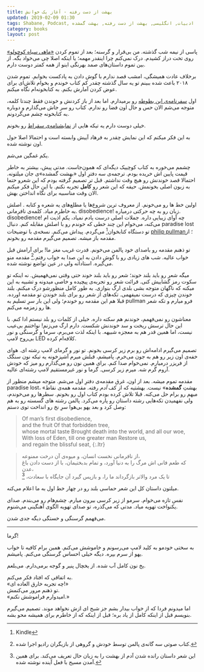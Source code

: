 ```yaml
---
title: بهشت از دست رفته - آغاز یک خوانش
updated: 2019-02-09 01:30
tags: Shabane, Podcast, ادبیات, انگلیسی, بهشت از دست رفته, بهشت گمشده
category: books
layout: post
---
```


پاسی از نیمه شب گذشته. من بی‌قرار و گرسنه؛ بعد از تموم کردن [«ماهی سیاه کوچولو»](https://fa.wikisource.org/wiki/%D9%85%D8%A7%D9%87%DB%8C_%D8%B3%DB%8C%D8%A7%D9%87_%DA%A9%D9%88%DA%86%D9%88%D9%84%D9%88) روی تخت دراز کشیدم. درک نمی‌کنم چرا اینقدر مهمه؛ یا اینکه اصلا چی می‌خواد بگه. از بین تموم داستان‌های صمد بهرنگی اینو از همه کمتر دوست دارم.

برخلاف عادت همیشگی، امشب قصد ندارم با گوش دادن به پادکست بخوابم. تموم شدن ۲۰۱۸ باعث شده ببینم تو یه سال گذشته چقدر کم کتاب خوندم و بخوام تلاش‌ای برای عوض کردن آمارش بکنم. به کتابخونه‌ام نگاه میکنم. 

اول [سفرنامه‌ی ابن بطوطه](https://www.goodreads.com/book/show/163011) رو برمیدارم. اما بعد از باز کردنش و خوندن فقط چندتا کلمه، متوجه می‌شم الان حس و حال اون فضا رو ندارم. کتاب رو سر جاش می‌گذارم و دوباره به کتابخونه چشم می‌گردونم.

خیلی دوست دارم یه تیکه هایی از [نمایشنامه‌ی سقراط](https://www.goodreads.com/book/show/39623716) رو بخونم.

به این فکر میکنم که این نمایش چقدر به فرهاد آییش وابسته است و احتمالا اصلا حول اون نوشته شده.

یکم غمگین می‌شم.

چشمم می‌خوره به کتاب کوچییک دیگه‌ای که همون‌جاست. مدتی پیش، بیشتر به خاطر قیمت پایین اش خریده بودم. ترجمه‌ی سه دفترِ اول «بهشت گمشده»ی جان میلتونه. احتمالا قصد خوندنش رو هیچ وقت نداشتم. قبل تر تصمیم گرفته بودم که این شعرو حتما به زبون اصلی بخونمش. حیفه که این شعر رو **کامل** تجربه نکنم. با این حال فکر میکنم الان وقت مناسبیه برای نگاه انداختن بهش.

اولین خط ها رو می‌خونم. از معروف ترین شروع‌ها یا مطلع‌های یه شعره و کتابه . اصلش به خاطرم میاد. کلمه‌ی نافرمانی. disobedience! زبان رو به چه حرکتی درمیاره. disobedience! چه آوای زیبایی داره. جملات اصلی درست یادم نمیاد، یکم اذیت ام می‌کنه، می‌خوام این چند خطی که خوندم رو با اصلش مقابله کنم. دنبال paradise lost تو دستگاه کتابخوان[^1] می‌گردم.
پیداش می‌کنم. نسخه‌ی با توضیحات [philip pullman](https://en.wikipedia.org/wiki/Philip_Pullman)؛ از مقدمه باز میشه. تصمیم می‌گیرم مقدمه رو بخونم.

تو ذهنم مقدمه رو باصدای خود پالمن می‌خونم. قدرت غریب مغز ما! برای آرامش قبل خواب عالیه. شب های زیادی رو با گوش دادن به این صدا به خواب رفتم.[^2] مقدمه منو می‌گیره. استادانه ولی در عین تواضع نوشته شده.

میگه شعر رو باید بلند خوند؛ شعر رو باید بلند خوند حتی وقتی نمی‌فهمیش. نه اینکه تو سکوت رمز گشاییش کنی. قرائت شعر رو تجربه‌ی پیچیده و خاصی میدونه و تشبیه به این میکنه که ناگهان متوجه بشی بلدی ارگ بنوازی. به طور کامل منظورشو درک میکنم. بلند خوندن چیزی که درست نمیفهمی. تکه‌های از شعر رو برای بلند خوندن تو مقدمه اورده.
قبلا هم این مقدمه رو خوندم؛ ولی این بار سرِ تسلیم به pullman فرو میارم و تکه شعر ها رو زمزمه می‌کنم.

معناشون رو نمی‌فهمم، خوندنم هم سکته داره. خیلی از کلمات رو بلد نیستم ادا کنم. با این حال ترسش ریخت و سد خوندنش شکست. دارم ارگ می‌زنم! نواختنم بی‌عیب نیست، اما همین قدر هم به معجزه شبیهه. با اینکه لذت می‌برم، سرما و گرسنگی و نور بی‌روح لامپ LED کلافه‌ام کرده.

تصمیم می‌گیرم ادامه‌اش رو برم زیر کرسی بخونم. تو نور و گرمای لامپ رشته ای. هوای خفه‌ی اون زیر رو هم به جون می‌خرم. پامیشم، قبلش میرم آشپزخونه یه تیکه نون سنگک از فریزر درمیارم. نمی‌خوام صدا کنم. برای همین نون رو می‌گذارم رو میز که خودش آروم گرم شه. میرم زیر کرسی. گرما و نور غیرمستقیم لامپ رشته‌ای عالیه.

مقدمه تموم میشه. بعد از اون، غرق مقدمه‌ی دفترِ اول می‌شم. متوجه میشم منظور از paradise lost، «بهشتِ **گمشده**» نیست. بهشتیه که از کف *آدم* رفته. مقدمه همه‌ی نقاط مبهم رو برام حل می‌کنه. قبلا تلاش کرده بودم کتاب اول رو بخونم. سطرها رو می‌خوندم، ولی نفهمیدن تکه‌هایی رشته داستان رو پاره می‌کرد. پالمن رشته های گسسته رو به هم وصل کرد و بعد یهو بی‌هوا سرِ نخ رو انداخت توی دستم:

> Of man’s first disobedience,  
and the fruit Of that forbidden tree,  
whose mortal taste Brought death into the world, and all our woe,  
With loss of Eden, till one greater man Restore us,  
and regain the blissful seat,
{:.ltr}


> از نافرمانی نخست انسان، و میوه‌ی آن درخت ممنوعه،  
که طعم فانی اش مرگ را به دنیا آورد، و تمام بدبختیمان،
با از دست دادن باغ عدن،  
تا یک مرد والاتر بازگرداند ما را، و بازپس گیرد آن جایگاه با سعادت، [^3]

میلتون داستان کل این شعر حماسی بلند رو در چهار خط اول به ما اعلام می‌کنه.

نفس تازه می‌خوام. سرمو از زیر کرسی بیرون میارم. چشم‌هام رو می‌بندم. صدای یکنواخت تهویه میاد. مدتی که می‌گذره، تو صدای تهویه الگوی آهنگینی می‌شنوم.

می‌فهمم گرسنگی و خستگی دیگه جدی شدن.

---

گرما!

به سختی خودمو به کلید لامپ می‌رسونم و خاموشش می‌کنم. همین برام کافیه تا خواب یهو از سرم بپره. دیگه خیلی احساس گرسنگی می‌کنم. پامیشم.

یخ نون کامل آب شده. از یخچال پنیر و گوجه برمی‌دارم. می‌بلعم.

به اتفاقی که افتاد فکر می‌کنم.  
«چه تجربه خارق العاده ای!»  
تو ذهنم مرور می‌کنمش.  
«امیدوارم فراموشش نکنم.»  

اما میدونم فردا که از خواب بیدار بشم جز شبح ای ازش نخواهد موند. تصمیم می‌گیرم بنویسم قبل از اینکه کامل از یاد بره؛ قبل از اینکه که از خاطرم برای همیشه محو بشه.

[^1]: Kindle

[^2]: کتاب صوتی سه گانه‌ی پالمن توسط خودش و گروهی از بازیگران رادیو اجرا شده.

[^3]: این شعر داستان رانده شدن آدم از بهشت را به زبان حال تعریف می‌کند. برای همین آمدن مسیح با فعل آینده نوشته شده.
